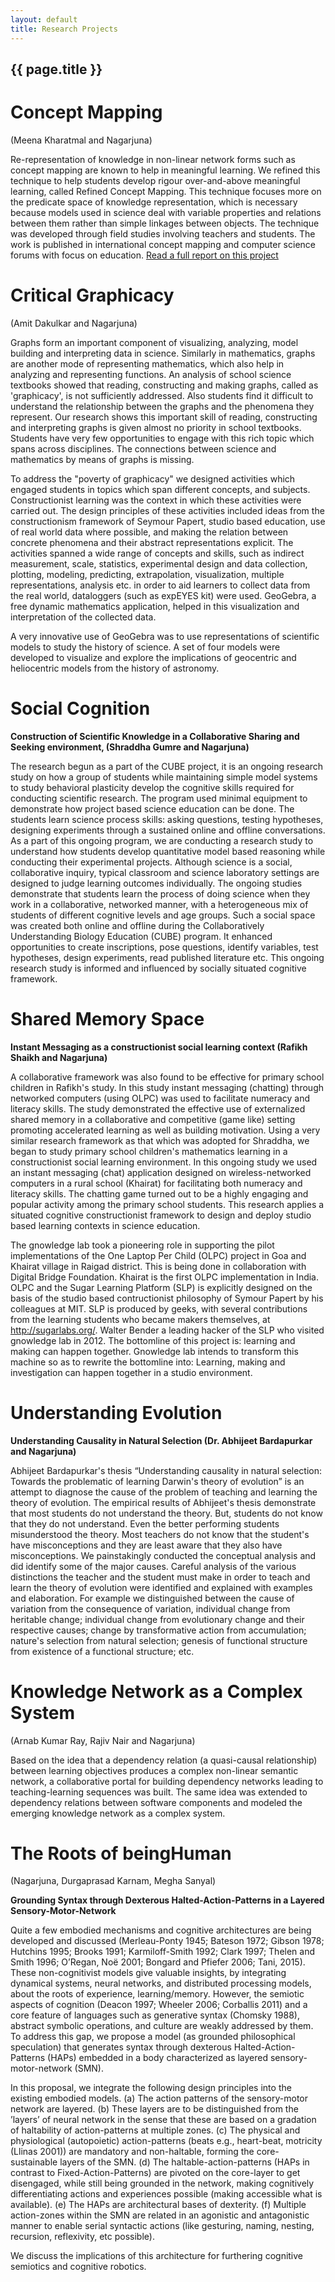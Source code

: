 ```yaml
--- 
layout: default
title: Research Projects
---
```

<!---{% include menu.html %}--->
## {{ page.title }}
# Concept Mapping

(Meena Kharatmal and Nagarjuna)

Re-representation of knowledge in non-linear network forms such as
concept mapping are known to help in meaningful learning. We refined
this technique to help students develop rigour over-and-above
meaningful learning, called Refined Concept Mapping. This technique
focuses more on the predicate space of knowledge representation, which
is necessary because models used in science deal with variable
properties and relations between them rather than simple linkages
between objects. The technique was developed through field studies
involving teachers and students. The work is published in
international concept mapping and computer science forums with focus
on education. [Read a full report on this project](/projects/conceptmapping.html)

# Critical Graphicacy

(Amit Dakulkar and Nagarjuna)

Graphs form an important component of visualizing, analyzing, model
building and interpreting data in science. Similarly in mathematics,
graphs are another mode of representing mathematics, which also help
in analyzing and representing functions.  An analysis of school
science textbooks showed that reading, constructing and making graphs,
called as 'graphicacy', is not sufficiently addressed.  Also students
find it difficult to understand the relationship between the graphs
and the phenomena they represent.  Our research shows this
important skill of reading, constructing and interpreting graphs is
given almost no priority in school textbooks. Students have very few
opportunities to engage with this rich topic which spans across
disciplines. The connections between science and mathematics by means
of graphs is missing.

To address the "poverty of graphicacy" we designed activities which
engaged students in topics which span different concepts, and
subjects. Constructionist learning was the context in which these
activities were carried out. The design principles of these activities
included ideas from the constructionism framework of Seymour Papert,
studio based education, use of real world data where possible, and
making the relation between concrete phenomena and their abstract
representations explicit. The activities spanned a wide range of
concepts and skills, such as indirect measurement, scale, statistics,
experimental design and data collection, plotting, modeling,
predicting, extrapolation, visualization, multiple representations,
analysis etc. in order to aid learners to collect data from the real
world, dataloggers (such as expEYES kit) were used. GeoGebra, a free
dynamic mathematics application, helped in this visualization and
interpretation of the collected data. 

A very innovative use of GeoGebra was to use representations of
scientific models to study the history of science. A set of four
models were developed to visualize and explore the implications of
geocentric and heliocentric models from the history of astronomy.

# Social Cognition

**Construction of Scientific Knowledge in a Collaborative Sharing and Seeking environment, (Shraddha Gumre and Nagarjuna)**



The research begun as a part of the CUBE project, it is an ongoing
research study on how a group of students while maintaining simple
model systems to study behavioral plasticity develop the cognitive
skills required for conducting scientific research. The program used
minimal equipment to demonstrate how project based science education
can be done. The students learn science process skills: asking
questions, testing hypotheses, designing experiments through a
sustained online and offline conversations. As a part of this ongoing
program, we are conducting a research study to understand how students
develop quantitative model based reasoning while conducting their
experimental projects.  Although science is a social, collaborative
inquiry, typical classroom and science laboratory settings are
designed to judge learning outcomes individually.  The ongoing studies
demonstrate that students learn the process of doing science when they
work in a collaborative, networked manner, with a heterogeneous mix of
students of different cognitive levels and age groups.  Such a social
space was created both online and offline during the Collaboratively
Understanding Biology Education (CUBE) program. It enhanced
opportunities to create inscriptions, pose questions, identify
variables, test hypotheses, design experiments, read published
literature etc. This ongoing research study is informed and influenced
by socially situated cognitive framework.


# Shared Memory Space

**Instant Messaging as a constructionist social learning context (Rafikh Shaikh and Nagarjuna)**

A collaborative framework was also found to be effective for primary
school children in Rafikh's study.  In this study instant messaging
(chatting) through networked computers (using OLPC) was used to
facilitate numeracy and literacy skills.  The study demonstrated the
effective use of externalized shared memory in a collaborative and
competitive (game like) setting promoting accelerated learning as well
as building motivation. Using a very similar research framework as
that which was adopted for Shraddha, we began to study primary school
children's mathematics learning in a constructionist social learning
environment.  In this ongoing study we used an instant messaging
(chat) application designed on wireless-networked computers in a rural
school (Khairat) for facilitating both numeracy and literacy
skills. The chatting game turned out to be a highly engaging and
popular activity among the primary school students. This research
applies a situated cognitive constructionist framework to design and
deploy studio based learning contexts in science education. 

The gnowledge lab took a pioneering role in supporting the pilot
implementations of the One Laptop Per Child (OLPC) project in Goa and
Khairat village in Raigad district.  This is being done in
collaboration with Digital Bridge Foundation.  Khairat is the first
OLPC implementation in India.  OLPC and the Sugar Learning Platform
(SLP) is explicitly designed on the basis of the studio based
contructionist philosophy of Symour Papert by his colleagues at MIT.
SLP is produced by geeks, with several contributions from the learning
students who became makers themselves, at http://sugarlabs.org/.
Walter Bender a leading hacker of the SLP who visited gnowledge lab in 2012.
The bottomline of this project is: learning and making can
happen together.  Gnowledge lab intends to transform this machine so
as to rewrite the bottomline into: Learning, making and investigation
can happen together in a studio environment.

# Understanding Evolution

**Understanding Causality in Natural Selection (Dr. Abhijeet Bardapurkar and Nagarjuna)**

Abhijeet Bardapurkar's thesis “Understanding causality in natural
selection: Towards the problematic of learning Darwin's theory of
evolution” is an attempt to diagnose the cause of the problem of
teaching and learning the theory of evolution.  The empirical results
of Abhijeet's thesis demonstrate that most students do not understand
the theory.  But, students do not know that they do not
understand. Even the better performing students misunderstood the
theory.  Most teachers do not know that the student's have
misconceptions and they are least aware that they also have
misconceptions.  We painstakingly conducted the conceptual analysis
and did identify some of the major causes.  Careful analysis of the
various distinctions the teacher and the student must make in order to
teach and learn the theory of evolution were identified and explained
with examples and elaboration.  For example we distinguished between
the cause of variation from the consequence of variation, individual
change from heritable change; individual change from evolutionary
change and their respective causes; change by transformative action
from accumulation; nature's selection from natural selection; genesis
of functional structure from existence of a functional structure;
etc.


# Knowledge Network as a Complex System

(Arnab Kumar Ray, Rajiv Nair and Nagarjuna)

Based on the idea that a dependency relation (a quasi-causal
relationship) between learning objectives produces a complex
non-linear semantic network, a collaborative portal for building
dependency networks leading to teaching-learning sequences was
built. The same idea was extended to dependency relations between
software components and modeled the emerging knowledge network as a
complex system.

# The Roots of beingHuman

(Nagarjuna, Durgaprasad Karnam, Megha Sanyal)

**Grounding Syntax through Dexterous Halted-Action-Patterns in a Layered Sensory-Motor-Network**

Quite a few embodied mechanisms and cognitive architectures are being
developed and discussed (Merleau-Ponty 1945; Bateson 1972; Gibson
1978; Hutchins 1995; Brooks 1991; Karmiloff-Smith 1992; Clark 1997;
Thelen and Smith 1996; O’Regan, Noë 2001; Bongard and Pfiefer 2006;
Tani, 2015). These non-cognitivist models give valuable insights, by
integrating dynamical systems, neural networks, and distributed
processing models, about the roots of experience,
learning/memory. However, the semiotic aspects of cognition (Deacon
1997; Wheeler 2006; Corballis 2011) and a core feature of languages
such as generative syntax (Chomsky 1988), abstract symbolic
operations, and culture are weakly addressed by them. To address this
gap, we propose a model (as grounded philosophical speculation) that
generates syntax through dexterous Halted-Action-Patterns (HAPs)
embedded in a body characterized as layered sensory-motor-network
(SMN).
 
In this proposal, we integrate the following design principles into
the existing embodied models.  (a) The action patterns of the
sensory-motor network are layered.  (b) These layers are to be
distinguished from the ’layers’ of neural network in the sense that
these are based on a gradation of haltability of action-patterns at
multiple zones. (c) The physical and physiological (autopoietic)
action-patterns (beats e.g., heart-beat, motricity (Llinas 2001)) are
mandatory and non-haltable, forming the core-sustainable layers of the
SMN. (d) The haltable-action-patterns (HAPs in contrast to
Fixed-Action-Patterns) are pivoted on the core-layer to get
disengaged, while still being grounded in the network, making
cognitively differentiating actions and experiences possible (making
accessible what is available). (e) The HAPs are architectural bases of
dexterity. (f) Multiple action-zones within the SMN are related in an
agonistic and antagonistic manner to enable serial syntactic actions
(like gesturing, naming, nesting, recursion, reflexivity, etc
possible).
 
We discuss the implications of this architecture for furthering
cognitive semiotics and cognitive robotics.